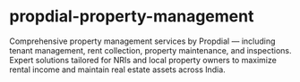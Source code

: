 # propdial-property-management
Comprehensive property management services by Propdial — including tenant management, rent collection, property maintenance, and inspections. Expert solutions tailored for NRIs and local property owners to maximize rental income and maintain real estate assets across India.
